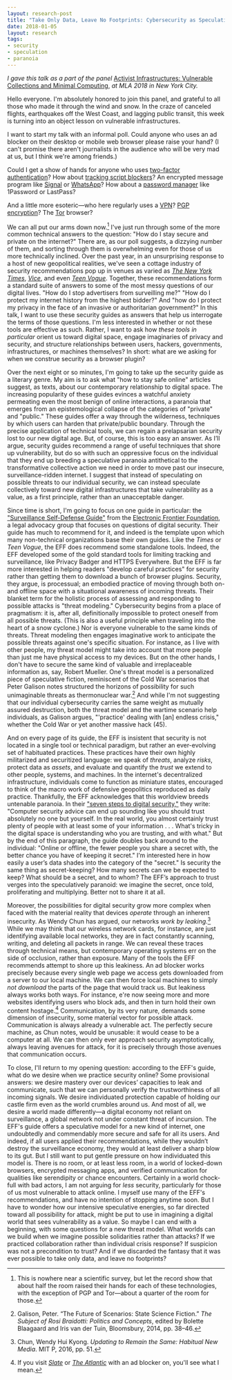 ```yaml
---
layout: research-post
title: "Take Only Data, Leave No Footprints: Cybersecurity as Speculative Paranoia"
date: 2018-01-05
layout: research
tags:
- security
- speculation
- paranoia
---
```


*I gave this talk as a part of the panel* [Activist Infrastructures: Vulnerable Collections and Minimal Computing](https://mla.confex.com/mla/2018/meetingapp.cgi/Session/2310), *at MLA 2018 in New York City.*

Hello everyone. I'm absolutely honored to join this panel, and grateful to all those who made it through the wind and snow. In the craze of canceled flights, earthquakes off the West Coast, and lagging public transit, this week is turning into an object lesson on vulnerable infrastructures.

I want to start my talk with an informal poll. Could anyone who uses an ad blocker on their desktop or mobile web browser please raise your hand? (I can't promise there aren't journalists in the audience who will be very mad at us, but I think we're among friends.)

Could I get a show of hands for anyone who uses [two-factor authentication](https://en.wikipedia.org/wiki/Multi-factor_authentication)? How about [tracking script blockers](https://en.wikipedia.org/wiki/Privacy_Badger)? An encrypted message program like [Signal](https://signal.org/) or [WhatsApp](https://www.whatsapp.com/)? How about a [password manager](https://en.wikipedia.org/wiki/Password_manager) like 1Password or LastPass?

And a little more esoteric—who here regularly uses a [VPN](https://en.wikipedia.org/wiki/Virtual_private_network)? [PGP encryption](https://en.wikipedia.org/wiki/Pretty_Good_Privacy)? The [Tor](https://en.wikipedia.org/wiki/Tor_(anonymity_network)) browser?

We can all put our arms down now.[^1] I've just run through some of the more common technical answers to the question: "How do I stay secure and private on the internet?" There are, as our poll suggests, a dizzying number of them, and sorting through them is overwhelming even for those of us more technically inclined. Over the past year, in an unsurprising response to a host of new geopolitical realities, we've seen a cottage industry of security recommendations pop up in venues as varied as [*The New York Times*](https://www.nytimes.com/interactive/2017/technology/how-to-protect-data-online.html), [*Vice*](https://motherboard.vice.com/en_us/article/d3devm/motherboard-guide-to-not-getting-hacked-online-safety-guide), and even [*Teen Vogue*](https://www.teenvogue.com/story/how-to-keep-your-internet-history-private). Together, these recommendations form a standard suite of answers to some of the most messy questions of our digital lives. "How do I stop advertisers from surveilling me?" "How do I protect my internet history from the highest bidder?" And "how do I protect my privacy in the face of an invasive or authoritarian government?" In this talk, I want to use these security guides as answers that help us interrogate the terms of those questions. I'm less interested in whether or not these tools are effective as such. Rather, I want to ask how *these tools in particular* orient us toward digital space, engage imaginaries of privacy and security, and structure relationships between users, hackers, governments, infrastructures, or machines themselves? In short: what are we asking for when we construe security as a browser plugin?

[^1]: This is nowhere near a scientific survey, but let the record show that about half the room raised their hands for each of these technologies, with the exception of PGP and Tor—about a quarter of the room for those.

Over the next eight or so minutes, I'm going to take up the security guide as a literary genre. My aim is to ask what "how to stay safe online" articles suggest, as texts, about our contemporary relationship to digital space. The increasing popularity of these guides evinces a watchful anxiety permeating even the most benign of online interactions, a paranoia that emerges from an epistemological collapse of the categories of "private" and "public." These guides offer a way through the wilderness, techniques by which users can harden that private/public boundary. Through the precise application of technical tools, we can regain a prelapsarian security lost to our new digital age. But, of course, this is too easy an answer. As I’ll argue, security guides recommend a range of useful techniques that shore up vulnerability, but do so with such an oppressive focus on the individual that they end up breeding a speculative paranoia antithetical to the transformative collective action we need in order to move past our insecure, surveillance-ridden internet. I suggest that instead of speculating on possible threats to our individual security, we can instead speculate collectively toward new digital infrastructures that take vulnerability as a value, as a first principle, rather than an unacceptable danger.

Since time is short, I'm going to focus on one guide in particular: the ["Surveillance Self-Defense Guide"](https://ssd.eff.org/) from the [Electronic Frontier Foundation](https://www.eff.org/), a legal advocacy group that focuses on questions of digital security. Their guide has much to recommend for it, and indeed is the template upon which many non-technical organizations base their own guides. Like the *Times* or *Teen Vogue*, the EFF does recommend some standalone tools. Indeed, the EFF developed some of the gold standard tools for limiting tracking and surveillance, like Privacy Badger and HTTPS Everywhere. But the EFF is far more interested in helping readers "develop careful practices" for security rather than getting them to download a bunch of browser plugins. Security, they argue, is processual; an embodied practice of moving through both on- and offline space with a situational awareness of incoming threats. Their blanket term for the holistic process of assessing and responding to possible attacks is "threat modeling." Cybersecurity begins from a place of pragmatism: it is, after all, definitionally impossible to protect oneself from all possible threats. (This is also a useful principle when traveling into the heart of a snow cyclone.) Nor is everyone vulnerable to the same kinds of threats. Threat modeling then engages imaginative work to anticipate the possible threats against one's specific situation. For instance, as I live with other people, my threat model might take into account that more people than just me have physical access to my devices. But on the other hands, I don't have to secure the same kind of valuable and irreplaceable information as, say, Robert Mueller. One's threat model is a personalized piece of speculative fiction, reminiscent of the Cold War scenarios that Peter Galison notes structured the horizons of possibility for such unimaginable threats as thermonuclear war.[^2] And while I'm not suggesting that our individual cybersecurity carries the same weight as mutually assured destruction, both the threat model and the wartime scenario help individuals, as Galison argues, "'practice' dealing with [an] endless crisis," whether the Cold War or yet another massive hack (45).

[^2]: Galison, Peter. “The Future of Scenarios: State Science Fiction.” *The Subject of Rosi Braidotti: Politics and Concepts*, edited by Bolette Blaagaard and Iris van der Tuin, Bloomsbury, 2014, pp. 38–46.

And on every page of its guide, the EFF is insistent that security is not located in a single tool or technical paradigm, but rather an ever-evolving set of habituated practices. These practices have their own highly militarized and securitized language: we speak of *threats*, analyze *risks*, protect data as *assets*, and evaluate and quantify the *trust* we extend to other people, systems, and machines. In the internet's decentralized infrastructure, individuals come to function as miniature states, encouraged to think of the macro work of defensive geopolitics reproduced as daily practice. Thankfully, the EFF acknowledges that this worldview breeds untenable paranoia. In their ["seven steps to digital security,"](https://ssd.eff.org/en/module/seven-steps-digital-security) they write: "Computer security advice can end up sounding like you should trust absolutely no one but yourself. In the real world, you almost certainly trust plenty of people with at least some of your information . . . What's tricky in the digital space is understanding who you are trusting, and with what." But by the end of this paragraph, the guide doubles back around to the individual: "Online or offline, the fewer people you share a secret with, the better chance you have of keeping it secret." I’m interested here in how easily a user’s data shades into the category of the "secret." Is security the same thing as secret-keeping? How many secrets can we be expected to keep? What should be a secret, and to whom? The EFF’s approach to trust verges into the speculatively paranoid: we imagine the secret, once told, proliferating and multiplying. Better not to share it at all.

Moreover, the possibilities for digital security grow more complex when faced with the material reality that devices *operate* through an inherent insecurity. As Wendy Chun has argued, our networks *work by leaking*.[^3] While we may think that our wireless network cards, for instance, are just identifying available local networks, they are in fact constantly scanning, writing, and deleting all packets in range. We can reveal these traces through technical means, but contemporary operating systems err on the side of occlusion, rather than exposure. Many of the tools the EFF recommends attempt to shore up this leakiness. An ad blocker works precisely because every single web page we access gets downloaded from a server to our local machine. We can then force local machines to simply *not download* the parts of the page that would track us. But leakiness always works both ways. For instance, e're now seeing more and more websites identifying users who block ads, and then in turn hold their own content hostage.[^4] Communication, by its very nature, demands some dimension of insecurity, some material vector for possible attack. Communication is always already a vulnerable act. The perfectly secure machine, as Chun notes, would be unusable: it would cease to be a computer at all. We can then only ever approach security asymptotically, always leaving avenues for attack, for it is precisely through those avenues that communication occurs.

[^3]: Chun, Wendy Hui Kyong. *Updating to Remain the Same: Habitual New Media*. MIT P, 2016, pp. 51.

[^4]: If you visit [*Slate*](http://www.slate.com/) or [*The Atlantic*](https://www.theatlantic.com/) with an ad blocker on, you'll see what I mean.

To close, I'll return to my opening question: according to the EFF's guide, what do we desire when we practice security online? Some provisional answers: we desire mastery over our devices’ capacities to leak and communicate, such that we can personally verify the trustworthiness of all incoming signals. We desire individuated protection capable of holding our castle firm even as the world crumbles around us. And most of all, we desire a world made differently—a digital economy not reliant on surveillance, a global network not under constant threat of incursion. The EFF's guide offers a speculative model for a new kind of internet, one undoubtedly and commendably more secure and safe for all its users. And indeed, if all users applied their recommendations, while they wouldn’t destroy the surveillance economy, they would at least deliver a sharp blow to its gut. But I still want to put gentle pressure on how individuated this model is. There is no room, or at least less room, in a world of locked-down browsers, encrypted messaging apps, and verified communication for qualities like serendipity or chance encounters. Certainly in a world chock-full with bad actors, I am not arguing for *less* security, particularly for those of us most vulnerable to attack online. I myself use many of the EFF's recommendations, and have no intention of stopping anytime soon. But I have to wonder how our intensive speculative energies, so far directed toward all possibility for attack, might be put to use in imagining a digital world that sees vulnerability as a value. So maybe I can end with a beginning, with some questions for a new threat model. What worlds can we build when we imagine possible solidarities rather than attacks? If we practiced collaboration rather than individual crisis response? If suspicion was not a precondition to trust? And if we discarded the fantasy that it was ever possible to take only data, and leave no footprints?
